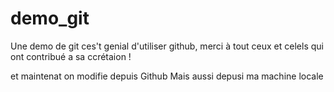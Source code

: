 # demo_git


Une demo de git
ces't genial d'utiliser github, merci à tout ceux et celels qui ont contribué a sa ccrétaion !

et maintenat on modifie depuis Github
Mais aussi depusi ma machine locale
